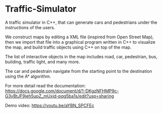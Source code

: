 # Traffic-Simulator
A traffic simulator in C++, that can generate cars and pedestrians under the instructions of the users.

We construct maps by editing a XML file (inspired from Open Street Map), then we import that file into a graphical program written in C++ to visualize the map, and build traffic objects using C++ on top of the map.

The list of interactive objects in the map includes road, car, pedestrian, bus, building, traffic light, and many more.

The car and pedestrain navigate from the starting point to the destination using the A* algorithm.

For more detail read the documentation: https://docs.google.com/document/d/1-DKgzNFHMP9c-G3yBtJF9jeh5upZ_mUxjd-pqg5ba1s/edit?usp=sharing

Demo video: https://youtu.be/aYBN_SPCFEc


